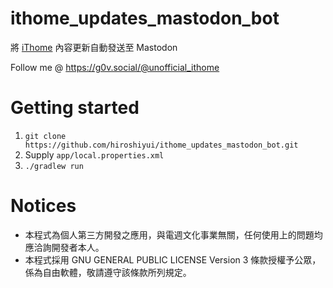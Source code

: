# ithome_updates_mastodon_bot
將 [iThome](https://www.ithome.com.tw/) 內容更新自動發送至 Mastodon

Follow me @ https://g0v.social/@unofficial_ithome

# Getting started
1. `git clone https://github.com/hiroshiyui/ithome_updates_mastodon_bot.git`
2. Supply `app/local.properties.xml`
3. `./gradlew run`

# Notices
* 本程式為個人第三方開發之應用，與電週文化事業無關，任何使用上的問題均應洽詢開發者本人。
* 本程式採用 GNU GENERAL PUBLIC LICENSE Version 3 條款授權予公眾，係為自由軟體，敬請遵守該條款所列規定。